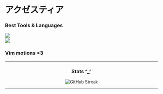 # アクゼスティア

### Best Tools & Languages

[![](https://skillicons.dev/icons?i=arch,zig,bash,rust,ts,cpp)](https://skillicons.dev)
<br/>
[![](https://skillicons.dev/icons?i=figma,html,scss,wasm)](https://skillicons.dev)

### Vim motions <3

------------------------------------------------------------------------------------------

<div align="center">
  
  ### Stats ^_^

</div>

<div align="center">
  
  ![GitHub Streak](https://github-readme-streak-stats-mu-three.vercel.app/?user=Akzestia&border=fb8c00&background=060606&ring=4cf490&fire=&dates=fff&currStreakLabel=4cf490&currStreakNum=fff&sideNums=fff&sideLabels=4cf490&hide_total_contributions=false&hide_longest_streak=false&card_width=500)

</div>


------------------------------------------------------------------------------------------
